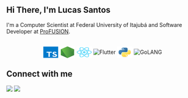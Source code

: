 ## Hi There, I'm Lucas Santos

I'm a Computer Scientist at Federal University of Itajubá and Software Developer at <a href="https://github.com/profusion" target="_blank">ProFUSION</a>.

<div align="center" style="display: inline_block"><br>
  <img align="center" alt="Typescript" height="30" width="40" src="https://raw.githubusercontent.com/devicons/devicon/master/icons/typescript/typescript-plain.svg">
  <img align="center" alt="Nodejs" height="30" width="40" src="https://raw.githubusercontent.com/devicons/devicon/master/icons/nodejs/nodejs-original.svg">
  <img align="center" alt="ReactNative" height="30" width="40" src="https://raw.githubusercontent.com/devicons/devicon/master/icons/react/react-original.svg">
  <img align="center" alt="Flutter" height="30" width="40" src="https://cdn.jsdelivr.net/gh/devicons/devicon/icons/flutter/flutter-original.svg">
  <img align="center" alt="Python" height="30" width="40" src="https://raw.githubusercontent.com/devicons/devicon/master/icons/python/python-original.svg">
  <img align="center" alt="GoLANG" height="30" width="40" src="https://cdn.jsdelivr.net/gh/devicons/devicon/icons/go/go-original-wordmark.svg">
</div>
  
## Connect with me
 
<div> 
  <a href="https://www.linkedin.com/in/devlucass/" target="_blank"><img src="https://img.shields.io/badge/-LinkedIn-%230077B5?style=for-the-badge&logo=linkedin&logoColor=white" target="_blank"></a>
  <a href="https://leetcode.com/u/27LucasSantos/" target="_blank"><img src="https://img.shields.io/badge/LeetCode-000000?style=for-the-badge&logo=LeetCode&logoColor=white" target="_blank"></a> 
</div>

